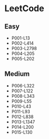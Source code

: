 # LeetCode

## Easy

- P001-L13
- P002-L414
- P003-L2798
- P004-L205
- P005-L202

## Medium

- P006-L322
- P007-L122
- P008-L343
- P009-L55
- P010-L43
- P011-L93
- P012-L838
- P013-L1347
- P014-L200
- P015-L130
